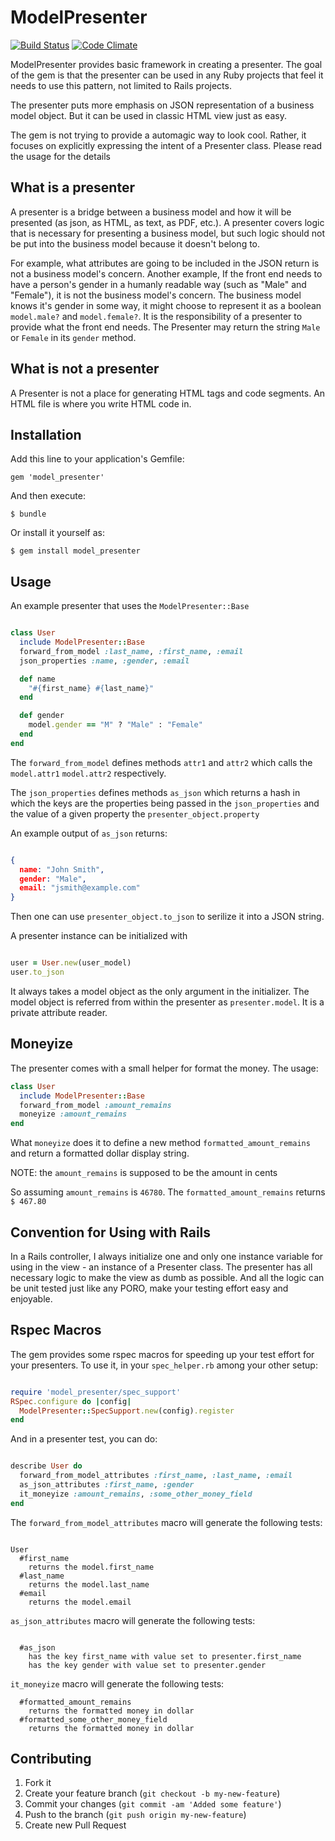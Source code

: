 # ModelPresenter

[![Build Status](https://secure.travis-ci.org/ywen/model_presenter.png)](http://travis-ci.org/ywen/model_presenter)
[![Code Climate](https://codeclimate.com/badge.png)](https://codeclimate.com/github/ywen/model_presenter)

ModelPresenter provides basic framework in creating a presenter. The goal of the gem is that the presenter can be used in any Ruby projects that feel it needs to use this pattern, not limited to Rails projects.

The presenter puts more emphasis on JSON representation of a business model object. But it can be used in classic HTML view just as easy.

The gem is not trying to provide a automagic way to look cool. Rather, it focuses on explicitly expressing the intent of a Presenter class. Please read the usage for the details

## What is a presenter

A presenter is a bridge between a business model and how it will be presented (as json, as HTML, as text, as PDF, etc.). A presenter covers logic that is necessary for presenting a business model, but such logic should not be put into the business model because it doesn't belong to.

For example, what attributes are going to be included in the JSON return is not a business model's concern. Another example, If the front end needs to have a person's gender in a humanly readable way (such as "Male" and "Female"), it is not the business model's concern. The business model knows it's gender in some way, it might choose to represent it as a boolean ```model.male?``` and ```model.female?```. It is the responsibility of a presenter to provide what the front end needs. The Presenter may return the string ```Male``` or ```Female``` in its ```gender``` method.

## What is not a presenter

A Presenter is not a place for generating HTML tags and code segments. An HTML file is where you write HTML code in.

## Installation

Add this line to your application's Gemfile:

    gem 'model_presenter'

And then execute:

    $ bundle

Or install it yourself as:

    $ gem install model_presenter

## Usage

An example presenter that uses the ```ModelPresenter::Base```

```ruby

class User
  include ModelPresenter::Base
  forward_from_model :last_name, :first_name, :email
  json_properties :name, :gender, :email

  def name
    "#{first_name} #{last_name}"
  end

  def gender
    model.gender == "M" ? "Male" : "Female"
  end
end
```

The ```forward_from_model``` defines methods ```attr1``` and ```attr2``` which calls the ```model.attr1``` ```model.attr2``` respectively.

The ```json_properties``` defines methods ```as_json```  which returns a hash in which the keys are the properties being passed in the ```json_properties``` and the value of a given property the ```presenter_object.property```

An example output of ```as_json``` returns:

```json

{
  name: "John Smith",
  gender: "Male",
  email: "jsmith@example.com"
}
```

Then one can use ```presenter_object.to_json``` to serilize it into a JSON string.

A presenter instance can be initialized with 

```ruby

user = User.new(user_model)
user.to_json
```

It always takes a model object as the only argument in the initializer. The model object is referred from within the presenter as ```presenter.model```. It is a private attribute reader.

## Moneyize

The presenter comes with a small helper for format the money. The usage:

```ruby
class User
  include ModelPresenter::Base
  forward_from_model :amount_remains
  moneyize :amount_remains
end
```

What ```moneyize``` does it to define a new method ```formatted_amount_remains``` and return a formatted dollar display string.

NOTE: the ```amount_remains``` is supposed to be the amount in cents

So assuming ```amount_remains``` is ```46780```. The ```formatted_amount_remains``` returns ```$ 467.80```

## Convention for Using with Rails

In a Rails controller, I always initialize one and only one instance variable for using in the view - an instance of a Presenter class. The presenter has all necessary logic to make the view as dumb as possible. And all the logic can be unit tested just like any PORO, make your testing effort easy and enjoyable.

## Rspec Macros

The gem provides some rspec macros for speeding up your test effort for your presenters. To use it, in your ```spec_helper.rb``` among your other setup:

```ruby

require 'model_presenter/spec_support'
RSpec.configure do |config|
  ModelPresenter::SpecSupport.new(config).register
end
```

And in a presenter test, you can do:

```ruby

describe User do
  forward_from_model_attributes :first_name, :last_name, :email
  as_json_attributes :first_name, :gender
  it_moneyize :amount_remains, :some_other_money_field
end
```

The ```forward_from_model_attributes``` macro will generate the following tests:

```rspec

User
  #first_name
    returns the model.first_name
  #last_name
    returns the model.last_name
  #email
    returns the model.email
```

```as_json_attributes``` macro will generate the following tests:

```rspec

  #as_json
    has the key first_name with value set to presenter.first_name
    has the key gender with value set to presenter.gender
```

```it_moneyize``` macro will generate the following tests:

```rspec
  #formatted_amount_remains
    returns the formatted money in dollar
  #formatted_some_other_money_field
    returns the formatted money in dollar
```

## Contributing

1. Fork it
2. Create your feature branch (`git checkout -b my-new-feature`)
3. Commit your changes (`git commit -am 'Added some feature'`)
4. Push to the branch (`git push origin my-new-feature`)
5. Create new Pull Request
